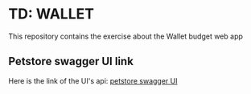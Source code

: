 # TD: WALLET
This repository contains the exercise about the 
Wallet budget web app
## Petstore swagger UI link
Here is the link of the UI's api: [petstore swagger UI](https://petstore.swagger.io/?url=https://raw.githubusercontent.com/TD-wallet/TD-wallet/td-wallet-std22049-std22081/docs/api.yaml)